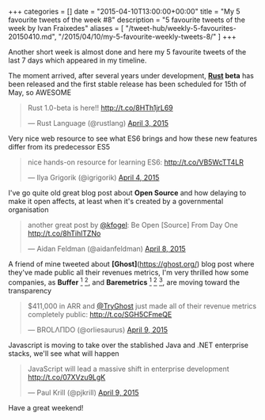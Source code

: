 +++
categories = []
date = "2015-04-10T13:00:00+00:00"
title = "My 5 favourite tweets of the week #8"
description = "5 favourite tweets of the week by Ivan Fraixedes"
aliases = [
  "/tweet-hub/weekly-5-favourites-20150410.md",
  "/2015/04/10/my-5-favourite-weekly-tweets-8/"
]
+++

Another short week is almost done and here my 5 favourite tweets of the last 7 days which appeared in my timeline.


The moment arrived, after several years under development, __[Rust](http://www.rust-lang.org/) beta__ has been released and the first stable release has been scheduled for 15th of May, so AWESOME

<blockquote class="twitter-tweet tw-align-center"><p>Rust 1.0-beta is here!! <a href="http://t.co/8HTh1jrL69">http://t.co/8HTh1jrL69</a></p>&mdash; Rust Language (@rustlang) <a href="https://twitter.com/rustlang/status/584040427508072449">April 3, 2015</a></blockquote>
<script async src="//platform.twitter.com/widgets.js" charset="utf-8"></script>


Very nice web resource to see what ES6 brings and how these new features differ from its predecessor ES5

<blockquote class="twitter-tweet tw-align-center"><p>nice hands-on resource for learning ES6: <a href="http://t.co/VB5WcTT4LR">http://t.co/VB5WcTT4LR</a></p>&mdash; Ilya Grigorik (@igrigorik) <a href="https://twitter.com/igrigorik/status/584403090259906560">April 4, 2015</a></blockquote>
<script async src="//platform.twitter.com/widgets.js" charset="utf-8"></script>


I've go quite old great blog post about __Open Source__ and how delaying to make it open affects, at least when it's created by a governmental organisation

<blockquote class="twitter-tweet tw-align-center"><p>another great post by <a href="https://twitter.com/kfogel">@kfogel</a>: Be Open [Source] From Day One <a href="http://t.co/8hTihlTZNo">http://t.co/8hTihlTZNo</a></p>&mdash; Aidan Feldman (@aidanfeldman) <a href="https://twitter.com/aidanfeldman/status/585831168643170304">April 8, 2015</a></blockquote>
<script async src="//platform.twitter.com/widgets.js" charset="utf-8"></script>


A friend of mine tweeted about __[Ghost]__(https://ghost.org/) blog post where they've made public all their revenues metrics, I'm very thrilled how some companies, as __Buffer__ [<sup>1<sup>](https://open.bufferapp.com/transparent-pricing-buffer/) [<sup>2<sup>](https://open.bufferapp.com/introducing-open-salaries-at-buffer-including-our-transparent-formula-and-all-individual-salaries/), and __Baremetrics__ [<sup>1</sup>](https://baremetrics.com/blog/why-we-spent-250000) [<sup>2</sup>](https://baremetrics.com/blog/bootstrapped-to-funded) [<sup>3</sup>](https://baremetrics.com/blog/stripe-500000-baremetrics), are moving toward the transparency

<blockquote class="twitter-tweet tw-align-center"><p>$411,000 in ARR and <a href="https://twitter.com/TryGhost">@TryGhost</a> just made all of their revenue metrics completely public: <a href="http://t.co/SGH5CFmeQE">http://t.co/SGH5CFmeQE</a></p>&mdash; BROLΛПDO (@orliesaurus) <a href="https://twitter.com/orliesaurus/status/586157961346678784">April 9, 2015</a></blockquote>
<script async src="//platform.twitter.com/widgets.js" charset="utf-8"></script>


Javascript is moving to take over the stablished Java and .NET enterprise stacks, we'll see what will happen

<blockquote class="twitter-tweet tw-align-center"><p>JavaScript will lead a massive shift in enterprise development <a href="http://t.co/07XVzu9LgK">http://t.co/07XVzu9LgK</a></p>&mdash; Paul Krill (@pjkrill) <a href="https://twitter.com/pjkrill/status/586194173121794050">April 9, 2015</a></blockquote>
<script async src="//platform.twitter.com/widgets.js" charset="utf-8"></script>


Have a great weekend!
